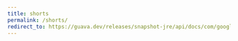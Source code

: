 ```yaml
---
title: shorts
permalink: /shorts/
redirect_to: https://guava.dev/releases/snapshot-jre/api/docs/com/google/common/primitives/Shorts.html
---
```

